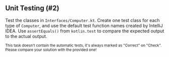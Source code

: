 ## Unit Testing (#2)

Test the classes in `Interfaces/Computer.kt`. Create one test class for each
type of `Computer`, and use the default test function names created by IntelliJ
IDEA. Use `assertEquals()` from `kotlin.test` to compare the expected output to
the actual output.

<sub> This task doesn't contain the automatic tests,
it's always marked as "Correct" on "Check".
Please compare your solution with the provided one! </sub>